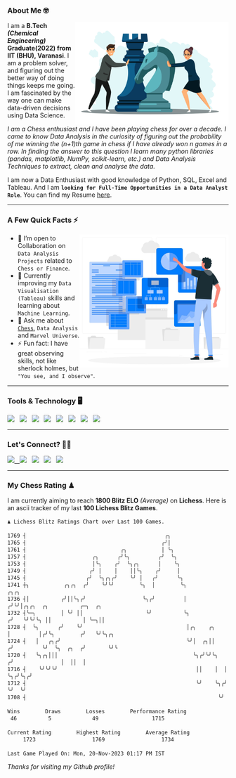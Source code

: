 ### About Me 🤓
<img align="right" alt="Coding" width="350" src="https://github.com/Laxman-Lakhan/Laxman-Lakhan/blob/master/Assets/Chess_Vector.jpg">   

I am a **B.Tech** _**(Chemical Engineering)**_ **Graduate(2022) from IIT (BHU), Varanasi**. I am a problem solver, and figuring out the better way of doing things keeps me going. I am fascinated by the way one can make data-driven decisions using Data Science. 

_I am a Chess enthusiast and I have been playing chess for over a decade. I came to know Data Analysis in the curiosity of figuring out the probability of me winning the (n+1)th game in chess if I have already won n games in a row. In finding the answer to this question I learn many python libraries (pandas, matplotlib, NumPy, scikit-learn, etc.) and Data Analysis Techniques to extract, clean and analyse the data._

I am now a Data Enthusiast with good knowledge of Python, SQL, Excel and Tableau. And I am **`looking for Full-Time Opportunities in a Data Analyst Role`**. You can find my Resume
 [here](https://drive.google.com/file/d/1UIOoogRLj5eGQFQBkuvMmTISZVdl2Ok7/view?usp=sharing).


---

### A Few Quick Facts ⚡️
<img align="right" alt="Coding" width="340" src="https://github.com/Laxman-Lakhan/Laxman-Lakhan/blob/master/Assets/Data_Vector.jpg">   

- 🤝 I’m open to Collaboration on `Data Analysis Projects` related to `Chess or Finance`.
- 📖 Currently improving my `Data Visualisation (Tableau)` skills and learning about `Machine Learning`.
- 💬 Ask me about [`Chess`](https://lichess.org/@/YourKingIsInDanger), `Data Analysis` and `Marvel Universe`.
- ⚡️ Fun fact: I have great observing skills, not like sherlock holmes, but `"You see, and I observe"`.

---
### Tools & Technology 🖥

<img src="https://img.shields.io/badge/Python-white?logo=Python&logoColor=ColorName&style=ShieldStyle" /> &nbsp;
<img src="https://img.shields.io/badge/MySQL-white?logo=MySQL&logoColor=ColorName&style=ShieldStyle" /> &nbsp;
<img src="https://img.shields.io/badge/Tableau-white?logo=Tableau&logoColor=ColorName&style=ShieldStyle" /> &nbsp;
<img src="https://img.shields.io/badge/Excel-white?logo=Microsoft+Excel&logoColor=196F3D&style=ShieldStyle" /> &nbsp;
<img src="https://img.shields.io/badge/Jupyter-white?logo=Jupyter&logoColor=ColorName&style=ShieldStyle" /> &nbsp;
<img src="https://img.shields.io/badge/pandas-white?logo=Pandas&logoColor=000080&style=ShieldStyle" /> &nbsp;
<img src="https://img.shields.io/badge/numpy-white?logo=Numpy&logoColor=85C1E9&style=ShieldStyle" /> &nbsp;
<img src="https://img.shields.io/badge/scikit learn-white?logo=Scikit+Learn&logoColor=ColorName&style=ShieldStyle" /> &nbsp;



---

### Let's Connect? 🫳🏻

<a href="mailto:laxmansingh.lakhan@gmail.com"> <img src="https://img.icons8.com/fluent/48/000000/gmail.png" width="3.5%"/> &nbsp;
[<img src="https://img.icons8.com/color/48/000000/linkedin.png" width="3.5%"/>](https://www.linkedin.com/in/laxman-lakhan/)  &nbsp;
[<img src="https://img.icons8.com/fluent/48/000000/facebook-new.png" width="3.5%"/>](https://www.facebook.com/s.laxmanlakhan/)  &nbsp;
[<img src="https://img.icons8.com/fluent/48/000000/instagram-new.png" width="3.5%"/>](https://www.instagram.com/laxman.lakhan/)  &nbsp;
[<img src="https://img.icons8.com/color/48/000000/twitter.png" width="3.5%"/>](https://twitter.com/laxman__lakhan)  &nbsp;

 ---
  
### My Chess Rating ♟
  
I am currently aiming to reach **1800 Blitz ELO** *(Average)* on **Lichess**. Here is an ascii tracker of my last **100 Lichess Blitz Games**.

  ```
  ♟︎ 𝙻𝚒𝚌𝚑𝚎𝚜𝚜 𝙱𝚕𝚒𝚝𝚣 𝚁𝚊𝚝𝚒𝚗𝚐𝚜 𝙲𝚑𝚊𝚛𝚝 𝚘𝚟𝚎𝚛 𝙻𝚊𝚜𝚝 𝟷00 𝙶𝚊𝚖𝚎𝚜.
  
1769 ┤                                            ╭╮
1765 ┤                                           ╭╯│
1761 ┤                              ╭╮           │ ╰╮
1757 ┤                     ╭╮      ╭╯╰╮         ╭╯  ╰╮
1753 ┤                     │╰╮    ╭╯  ╰╮╭╮      │    ╰╮
1749 ┤                    ╭╯ │    │    ││╰╮    ╭╯     │
1745 ┤                   ╭╯  ╰╮╭╮╭╯    ╰╯ │   ╭╯      ╰╮
1741 ┼╮           ╭╮╭╮  ╭╯    ╰╯╰╯        ╰╮  │        ╰╮                ╭╮╭╮
1736 ┤│          ╭╯││╰╮╭╯                  ╰╮╭╯         │               ╭╯╰╯│╭╮╭╮  ╭╮          ╭─╮  ╭╮
1732 ┤╰─╮        │ ╰╯ ││                    ╰╯          ╰╮             ╭╯   ╰╯╰╯╰╮ ││          │ ╰─╮││
1728 ┤  ╰╮      ╭╯    ╰╯                                 │╭╮    ╭╮     │         │╭╯╰╮        ╭╯   ╰╯╰╮╭╮
1724 ┤   │   ╭╮╭╯                                        ╰╯│  ╭╮││    ╭╯         ╰╯  ╰╮  ╭╮  ╭╯       ╰╯╰
1720 ┤   ╰╮╭╮│││                                           ╰╮╭╯╰╯╰╮  ╭╯               │  ││  │
1716 ┤    ╰╯╰╯╰╯                                            ││    │  │                ╰╮╭╯╰╮╭╯
1712 ┤                                                      ╰╯    ╰╮╭╯                 ╰╯  ╰╯
1708 ┤                                                             ╰╯ 

Wins        Draws        Losses        Performance Rating
   46          5             49                 1715       

Current Rating        Highest Rating        Average Rating
       1723                  1769                  1734     

Last Game Played On: Mon, 20-Nov-2023 01:17 PM IST
  ```
  
  
*Thanks for visiting my Github profile!*
